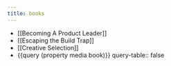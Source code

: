```yaml
---
title: books
---
```


- [[Becoming A Product Leader]]
- [[Escaping the Build Trap]]
- [[Creative Selection]]
- {{query (property media book)}}
  query-table:: false